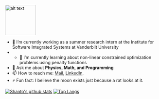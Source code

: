  <img src="https://github.com/rahul799/rahul799/blob/master/Hi.gif" alt="alt text" class="center" width="100" height="100"/>

- 🔭 I’m currently working as a summer research intern at the Institute for Software Integrated Systems at Vanderbilt University
- - 🌱 I’m currently learning about non-linear constrained optimization problems using penalty functions
- 💬 Ask me about **Physics, Math, and Programming**
- 📫 How to reach me: [Mail](mailto:sadman-ahmed.shanto@ttu.edu), [LinkedIn](https://www.linkedin.com/in/sshanto).
- ⚡ Fun fact: I believe the moon exists just because a rat looks at it. 

[![Shanto's github stats](https://github-readme-stats.vercel.app/api?username=shanto268&show_icons=true&count_private=true)](https://github.com/anuraghazra/github-readme-stats)
[![Top Langs](https://github-readme-stats.vercel.app/api/top-langs/?username=shanto268&layout=compact)](https://github.com/anuraghazra/github-readme-stats)
